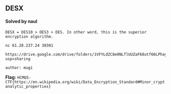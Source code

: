 ## DESX

#### Solved by naul

```
DESX = DES10 > DES3 > DES. In other word, this is the superior encryption algorithm.

nc 61.28.237.24 30301

https://drive.google.com/drive/folders/1VFYLdZC8e0NLflUUZaF68utf66LPhayc?usp=sharing

author: mugi
```

**Flag:** `HCMUS-CTF{https://en.wikipedia.org/wiki/Data_Encryption_Standard#Minor_cryptanalytic_properties}`
